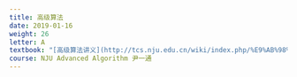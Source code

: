 ```yaml
---
title: 高级算法
date: 2019-01-16
weight: 26
letter: A
textbook: "[高级算法讲义](http://tcs.nju.edu.cn/wiki/index.php/%E9%AB%98%E7%BA%A7%E7%AE%97%E6%B3%95_(Fall_2019))"
course: NJU Advanced Algorithm 尹一通
---
```

